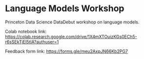 # Language Models Workshop
Princeton Data Science DataDebut workshop on language models.

Colab notebook link: https://colab.research.google.com/drive/1X4mXTOuizKGs0ECh5-r6sSEkTjEI5tlA?authuser=1

Feedback form link: https://forms.gle/meu2AxpJN66Kb2PG7
